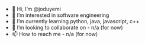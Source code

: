 - 👋 Hi, I’m @joduyemi
- 👀 I’m interested in software engineering
- 🌱 I’m currently learning python, java, javascript, c++
- 💞️ I’m looking to collaborate on - n/a (for now)
- 📫 How to reach me - n/a (for now)

<!---
joduyemi/joduyemi is a ✨ special ✨ repository because its `README.md` (this file) appears on your GitHub profile.
You can click the Preview link to take a look at your changes.
--->
